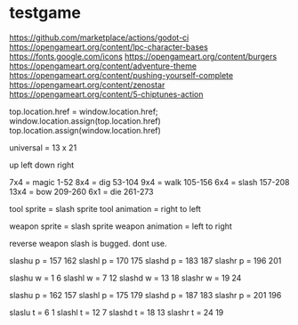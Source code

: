 # testgame

https://github.com/marketplace/actions/godot-ci
https://opengameart.org/content/lpc-character-bases
https://fonts.google.com/icons
https://opengameart.org/content/burgers
https://opengameart.org/content/adventure-theme
https://opengameart.org/content/pushing-yourself-complete
https://opengameart.org/content/zenostar
https://opengameart.org/content/5-chiptunes-action


top.location.href = window.location.href; 
window.location.assign(top.location.href)
top.location.assign(window.location.href)


universal = 13 x 21

up left down right

7x4 = magic
1-52
8x4 = dig
53-104
9x4 = walk
105-156
6x4 = slash
157-208
13x4 = bow
209-260
6x1 = die
261-273


tool sprite = slash sprite
tool animation = right to left

weapon sprite = slash sprite
weapon animation = left to right

reverse weapon slash is bugged. dont use.


slashu p = 157 162
slashl p = 170 175
slashd p = 183 187
slashr p = 196 201

slashu w = 1 6
slashl w = 7 12
slashd w = 13 18
slashr w = 19 24



slashu p = 162 157
slashl p = 175 179
slashd p = 187 183
slashr p = 201 196

slaslu t = 6 1
slashl t = 12 7
slashd t = 18 13
slashr t = 24 19





